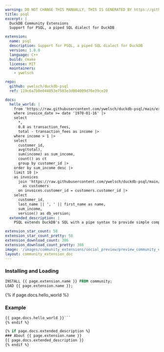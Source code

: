 ```yaml
---
warning: DO NOT CHANGE THIS MANUALLY, THIS IS GENERATED BY https://github/duckdb/community-extensions repository, check README there
title: psql
excerpt: |
  DuckDB Community Extensions
  Support for PSQL, a piped SQL dialect for DuckDB

extension:
  name: psql
  description: Support for PSQL, a piped SQL dialect for DuckDB
  version: 1.0.0
  language: C++
  build: cmake
  license: MIT
  maintainers:
    - ywelsch

repo:
  github: ywelsch/duckdb-psql
  ref: 119c6a7b0e044853e7503e3d004009d76e39ce20

docs:
  hello_world: |
    from 'https://raw.githubusercontent.com/ywelsch/duckdb-psql/main/example/invoices.csv' |>
    where invoice_date >= date '1970-01-16' |>
    select
      *, 
      0.8 as transaction_fees,
      total - transaction_fees as income |>
    where income > 1 |>
    select
      customer_id, 
      avg(total), 
      sum(income) as sum_income, 
      count() as ct
      group by customer_id |>
    order by sum_income desc |>
    limit 10 |>
    as invoices
      join 'https://raw.githubusercontent.com/ywelsch/duckdb-psql/main/example/customers.csv'
        as customers
      on invoices.customer_id = customers.customer_id |>
    select
      customer_id,
      last_name || ', ' || first_name as name,
      sum_income,
      version() as db_version;
  extended_description: |
    PSQL extends DuckDB's SQL with a pipe syntax to provide simple composable queries. It's a lightweight variant of piped languages such as PRQL and Kusto, yet leveraging the full power of DuckDB's SQL.

extension_star_count: 58
extension_star_count_pretty: 58
extension_download_count: 386
extension_download_count_pretty: 386
image: '/images/community_extensions/social_preview/preview_community_extension_psql.png'
layout: community_extension_doc
---
```


### Installing and Loading
```sql
INSTALL {{ page.extension.name }} FROM community;
LOAD {{ page.extension.name }};
```

{% if page.docs.hello_world %}
### Example
```sql
{{ page.docs.hello_world }}```
{% endif %}

{% if page.docs.extended_description %}
### About {{ page.extension.name }}
{{ page.docs.extended_description }}
{% endif %}


